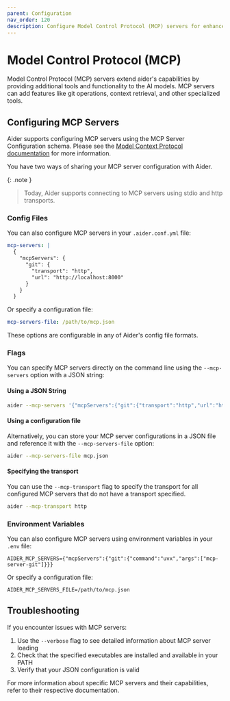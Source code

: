 ```yaml
---
parent: Configuration
nav_order: 120
description: Configure Model Control Protocol (MCP) servers for enhanced AI capabilities.
---
```


# Model Control Protocol (MCP)

Model Control Protocol (MCP) servers extend aider's capabilities by providing additional tools and functionality to the AI models. MCP servers can add features like git operations, context retrieval, and other specialized tools.

## Configuring MCP Servers

Aider supports configuring MCP servers using the MCP Server Configuration schema. Please
see the [Model Context Protocol documentation](https://modelcontextprotocol.io/introduction)
for more information.

You have two ways of sharing your MCP server configuration with Aider.

{: .note }

> Today, Aider supports connecting to MCP servers using stdio and http transports.

### Config Files

You can also configure MCP servers in your `.aider.conf.yml` file:

```yaml
mcp-servers: |
  {
    "mcpServers": {
      "git": {
        "transport": "http",
        "url": "http://localhost:8000"
      }
    }
  }
```

Or specify a configuration file:

```yaml
mcp-servers-file: /path/to/mcp.json
```

These options are configurable in any of Aider's config file formats.

### Flags

You can specify MCP servers directly on the command line using the `--mcp-servers` option with a JSON string:

#### Using a JSON String

```bash
aider --mcp-servers '{"mcpServers":{"git":{"transport":"http","url":"http://localhost:8000"}}}'
```

#### Using a configuration file

Alternatively, you can store your MCP server configurations in a JSON file and reference it with the `--mcp-servers-file` option:

```bash
aider --mcp-servers-file mcp.json
```

#### Specifying the transport

You can use the `--mcp-transport` flag to specify the transport for all configured MCP servers that do not have a transport specified.

```bash
aider --mcp-transport http
```

### Environment Variables

You can also configure MCP servers using environment variables in your `.env` file:

```
AIDER_MCP_SERVERS={"mcpServers":{"git":{"command":"uvx","args":["mcp-server-git"]}}}
```

Or specify a configuration file:

```
AIDER_MCP_SERVERS_FILE=/path/to/mcp.json
```

## Troubleshooting

If you encounter issues with MCP servers:

1. Use the `--verbose` flag to see detailed information about MCP server loading
2. Check that the specified executables are installed and available in your PATH
3. Verify that your JSON configuration is valid

For more information about specific MCP servers and their capabilities, refer to their respective documentation.
